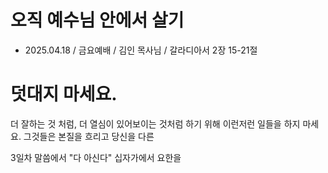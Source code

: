 # 오직 예수님 안에서 살기 
* 2025.04.18 / 금요예배 / 김인 목사님 / 갈라디아서 2장 15-21절 

# 덧대지 마세요.
더 잘하는 것 처럼,  더 열심이 있어보이는 것처럼 하기 위해 이런저런 일들을 하지 마세요. 그것들은 본질을 흐리고 당신을 다른 

3일차 말씀에서 "다 아신다" 십자가에서 요한을 
